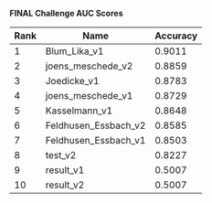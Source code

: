**FINAL Challenge AUC Scores**


|Rank|Name|Accuracy|
|----|-----|---|
|1|Blum_Lika_v1|0.9011| 
|2|joens_meschede_v2|0.8859| 
|3|Joedicke_v1|0.8783| 
|4|joens_meschede_v1|0.8729| 
|5|Kasselmann_v1|0.8648| 
|6|Feldhusen_Essbach_v2|0.8585| 
|7|Feldhusen_Essbach_v1|0.8503| 
|8|test_v2|0.8227| 
|9|result_v1|0.5007| 
|10|result_v2|0.5007| 
